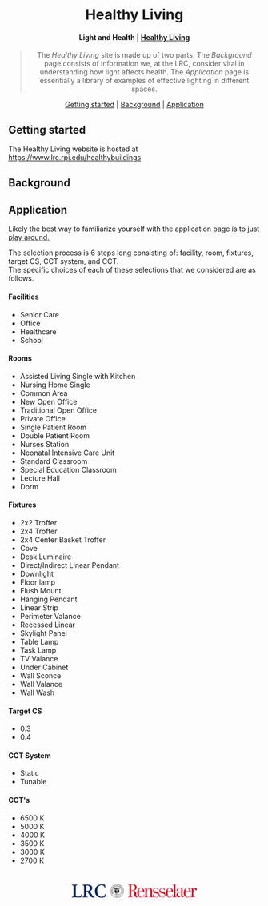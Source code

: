 <h1 align="center">
  Healthy Living
</h1>

<h4 align="center">Light and Health | <a href="https://www.lrc.rpi.edu/healthybuildings">Healthy Living</a></h4>


<blockquote align="center">
  The <em>Healthy Living</em> site is made up of two parts. The <i>Background</i> page consists of information we, at the LRC, consider vital in understanding how light affects health. The <i>Application</i> page is essentially a library of examples of effective lighting in different spaces.  
</blockquote>

<p align="center">
  <a href="#getting-started">Getting started</a>&nbsp;|&nbsp;<a href="#Background">Background</a>&nbsp;|&nbsp;<a href="#Application">Application</a>
</p>

## Getting started
The Healthy Living website is hosted at https://www.lrc.rpi.edu/healthybuildings

## Background

## Application
Likely the best way to familiarize yourself with the application page is to just <a href="https://www.lrc.rpi.edu/healthybuildings/application.html">play around.</a>

The selection process is 6 steps long consisting of: facility, room, fixtures, target CS, CCT system, and CCT.
<br/>
The specific choices of each of these selections that we considered are as follows.

#### Facilities
* Senior Care
* Office
* Healthcare
* School

#### Rooms
* Assisted Living Single with Kitchen
* Nursing Home Single
* Common Area
* New Open Office
* Traditional Open Office
* Private Office
* Single Patient Room
* Double Patient Room
* Nurses Station
* Neonatal Intensive Care Unit
* Standard Classroom
* Special Education Classroom
* Lecture Hall
* Dorm

#### Fixtures
* 2x2 Troffer
* 2x4 Troffer
* 2x4 Center Basket Troffer
* Cove
* Desk Luminaire
* Direct/Indirect Linear Pendant
* Downlight
* Floor lamp
* Flush Mount
* Hanging Pendant
* Linear Strip
* Perimeter Valance
* Recessed Linear
* Skylight Panel
* Table Lamp
* Task Lamp
* TV Valance
* Under Cabinet
* Wall Sconce
* Wall Valance
* Wall Wash


#### Target CS
* 0.3
* 0.4

#### CCT System
* Static
* Tunable

#### CCT's
* 6500 K
* 5000 K
* 4000 K
* 3500 K
* 3000 K
* 2700 K






<h1 align="center">
  <a href="https://www.lrc.rpi.edu/healthybuildings"><img src="lrc rpi.png" width="250"/></a>
</h1>
